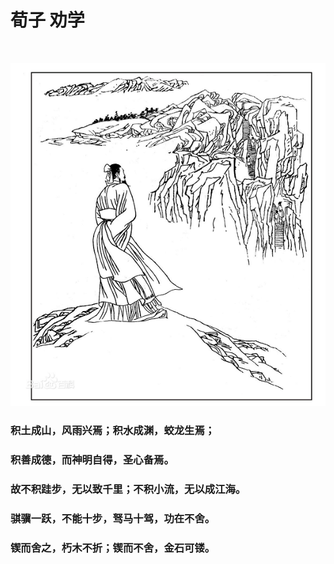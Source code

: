 # 荀子 劝学

<br>

![](amWiki/images/index.png)  

### 积土成山，风雨兴焉；积水成渊，蛟龙生焉；
### 积善成德，而神明自得，圣心备焉。
### 故不积跬步，无以致千里；不积小流，无以成江海。
### 骐骥一跃，不能十步，驽马十驾，功在不舍。
### 锲而舍之，朽木不折；锲而不舍，金石可镂。
